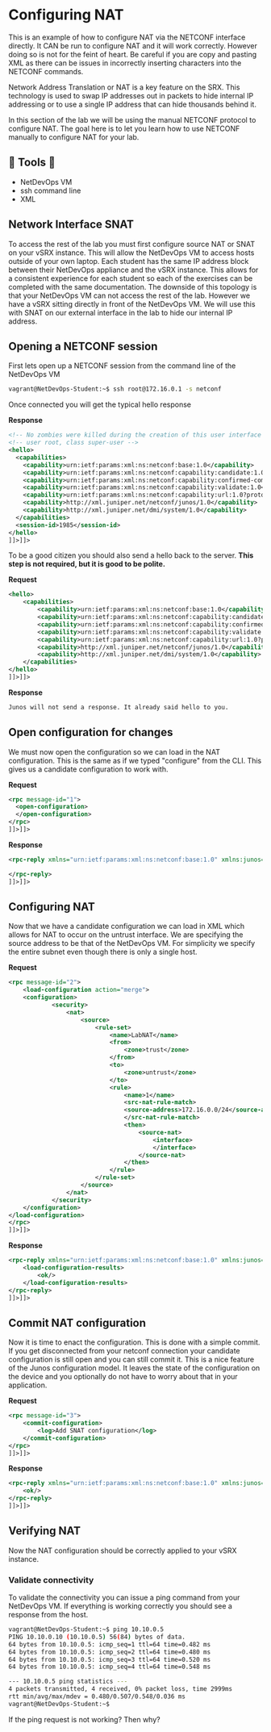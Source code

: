 Configuring NAT
===============

This is an example of how to configure NAT via the NETCONF interface directly. It CAN be run to configure NAT and it will work correctly. However doing so is not for the feint of heart. Be careful if you are copy and pasting XML as there can be issues in incorrectly inserting characters into the NETCONF commands.

Network Address Translation or NAT is a key feature on the SRX. This technology is used to swap IP addresses out in packets to hide internal IP addressing or to use a single IP address that can hide thousands behind it.

In this section of the lab we will be using the manual NETCONF protocol to configure NAT. The goal here is to let you learn how to use NETCONF manually to configure NAT for your lab.

:wrench: Tools :wrench:
-----------------------

-	NetDevOps VM
-	ssh command line
-	XML

Network Interface SNAT
----------------------

To access the rest of the lab you must first configure source NAT or SNAT on your vSRX instance. This will allow the NetDevOps VM to access hosts outside of your own laptop. Each student has the same IP address block between their NetDevOps appliance and the vSRX instance. This allows for a consistent experience for each student so each of the exercises can be completed with the same documentation. The downside of this topology is that your NetDevOps VM can not access the rest of the lab. However we have a vSRX sitting directly in front of the NetDevOps VM. We will use this with SNAT on our external interface in the lab to hide our internal IP address.

Opening a NETCONF session
-------------------------

First lets open up a NETCONF session from the command line of the NetDevOps VM

```bash
vagrant@NetDevOps-Student:~$ ssh root@172.16.0.1 -s netconf

```

Once connected you will get the typical hello response

**Response**

```xml
<!-- No zombies were killed during the creation of this user interface -->
<!-- user root, class super-user -->
<hello>
  <capabilities>
    <capability>urn:ietf:params:xml:ns:netconf:base:1.0</capability>
    <capability>urn:ietf:params:xml:ns:netconf:capability:candidate:1.0</capability>
    <capability>urn:ietf:params:xml:ns:netconf:capability:confirmed-commit:1.0</capability>
    <capability>urn:ietf:params:xml:ns:netconf:capability:validate:1.0</capability>
    <capability>urn:ietf:params:xml:ns:netconf:capability:url:1.0?protocol=http,ftp,file</capability>
    <capability>http://xml.juniper.net/netconf/junos/1.0</capability>
    <capability>http://xml.juniper.net/dmi/system/1.0</capability>
  </capabilities>
  <session-id>1985</session-id>
</hello>
]]>]]>
```

To be a good citizen you should also send a hello back to the server. **This step is not required, but it is good to be polite.**

**Request**

```xml
<hello>
    <capabilities>
        <capability>urn:ietf:params:xml:ns:netconf:base:1.0</capability>
        <capability>urn:ietf:params:xml:ns:netconf:capability:candidate:1.0</capability>
        <capability>urn:ietf:params:xml:ns:netconf:capability:confirmed-commit:1.0</capability>
        <capability>urn:ietf:params:xml:ns:netconf:capability:validate:1.0</capability>
        <capability>urn:ietf:params:xml:ns:netconf:capability:url:1.0?protocol=http,ftp,file</capability>
        <capability>http://xml.juniper.net/netconf/junos/1.0</capability>
        <capability>http://xml.juniper.net/dmi/system/1.0</capability>
    </capabilities>
</hello>
]]>]]>

```

**Response**

```bash
Junos will not send a response. It already said hello to you.

```

Open configuration for changes
------------------------------

We must now open the configuration so we can load in the NAT configuration. This is the same as if we typed "configure" from the CLI. This gives us a candidate configuration to work with.

**Request**

```xml
<rpc message-id="1">
  <open-configuration>
  </open-configuration>
</rpc>
]]>]]>
```

**Response**

```xml
<rpc-reply xmlns="urn:ietf:params:xml:ns:netconf:base:1.0" xmlns:junos="http://xml.juniper.net/junos/12.1X47/junos" message-id="1">

</rpc-reply>
]]>]]>
```

Configuring NAT
---------------

Now that we have a candidate configuration we can load in XML which allows for NAT to occur on the untrust interface. We are specifying the source address to be that of the NetDevOps VM. For simplicity we specify the entire subnet even though there is only a single host.

**Request**

```xml
<rpc message-id="2">
    <load-configuration action="merge">
    <configuration>
            <security>
                <nat>
                    <source>
                        <rule-set>
                            <name>LabNAT</name>
                            <from>
                                <zone>trust</zone>
                            </from>
                            <to>
                                <zone>untrust</zone>
                            </to>
                            <rule>
                                <name>1</name>
                                <src-nat-rule-match>
                                <source-address>172.16.0.0/24</source-address>
                                </src-nat-rule-match>
                                <then>
                                    <source-nat>
                                        <interface>
                                        </interface>
                                    </source-nat>
                                </then>
                            </rule>
                        </rule-set>
                    </source>
                </nat>
            </security>
    </configuration>
</load-configuration>
</rpc>
]]>]]>
```

**Response**

```xml
<rpc-reply xmlns="urn:ietf:params:xml:ns:netconf:base:1.0" xmlns:junos="http://xml.juniper.net/junos/12.1X47/junos" message-id="2">
    <load-configuration-results>
        <ok/>
    </load-configuration-results>
</rpc-reply>
]]>]]>
```

Commit NAT configuration
------------------------

Now it is time to enact the configuration. This is done with a simple commit. If you get disconnected from your netconf connection your candidate configuration is still open and you can still commit it. This is a nice feature of the Junos configuration model. It leaves the state of the configuration on the device and you optionally do not have to worry about that in your application.

**Request**

```xml
<rpc message-id="3">
    <commit-configuration>
        <log>Add SNAT configuration</log>
    </commit-configuration>
</rpc>
]]>]]>
```

**Response**

```xml
<rpc-reply xmlns="urn:ietf:params:xml:ns:netconf:base:1.0" xmlns:junos="http://xml.juniper.net/junos/12.1X47/junos" message-id="3">
    <ok/>
</rpc-reply>
]]>]]>
```

Verifying NAT
-------------

Now the NAT configuration should be correctly applied to your vSRX instance.

### Validate connectivity

To validate the connectivity you can issue a ping command from your NetDevOps VM. If everything is working correctly you should see a response from the host.

```bash
vagrant@NetDevOps-Student:~$ ping 10.10.0.5
PING 10.10.0.10 (10.10.0.5) 56(84) bytes of data.
64 bytes from 10.10.0.5: icmp_seq=1 ttl=64 time=0.482 ms
64 bytes from 10.10.0.5: icmp_seq=2 ttl=64 time=0.480 ms
64 bytes from 10.10.0.5: icmp_seq=3 ttl=64 time=0.520 ms
64 bytes from 10.10.0.5: icmp_seq=4 ttl=64 time=0.548 ms

--- 10.10.0.5 ping statistics ---
4 packets transmitted, 4 received, 0% packet loss, time 2999ms
rtt min/avg/max/mdev = 0.480/0.507/0.548/0.036 ms
vagrant@NetDevOps-Student:~$
```
If the ping request is not working? Then why?
